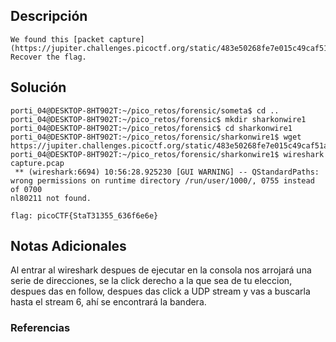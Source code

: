 ## Descripción 
```
We found this [packet capture](https://jupiter.challenges.picoctf.org/static/483e50268fe7e015c49caf51a69063d0/capture.pcap). Recover the flag.
```
[](https://github.com/armandoportillo0101/Seguridad-de-Redes/blob/main/Plantilla.md#objetivo)
## Solución
```
porti_04@DESKTOP-8HT902T:~/pico_retos/forensic/someta$ cd ..
porti_04@DESKTOP-8HT902T:~/pico_retos/forensic$ mkdir sharkonwire1
porti_04@DESKTOP-8HT902T:~/pico_retos/forensic$ cd sharkonwire1
porti_04@DESKTOP-8HT902T:~/pico_retos/forensic/sharkonwire1$ wget https://jupiter.challenges.picoctf.org/static/483e50268fe7e015c49caf51a69063d0/capture.pcap
porti_04@DESKTOP-8HT902T:~/pico_retos/forensic/sharkonwire1$ wireshark capture.pcap
 ** (wireshark:6694) 10:56:28.925230 [GUI WARNING] -- QStandardPaths: wrong permissions on runtime directory /run/user/1000/, 0755 instead of 0700
nl80211 not found.

flag: picoCTF{StaT31355_636f6e6e}
```
[](https://github.com/armandoportillo0101/Seguridad-de-Redes/blob/main/Plantilla.md#soluci%C3%B3n)

## Notas Adicionales
Al entrar al wireshark despues de ejecutar en la consola nos arrojará una serie de direcciones, se la click derecho a la que sea de tu eleccion, despues das en follow, despues das click a UDP stream y vas a buscarla hasta el stream 6, ahí se encontrará la bandera.
[](https://github.com/armandoportillo0101/Seguridad-de-Redes/blob/main/Plantilla.md#notas-adicionales)

### Referencias